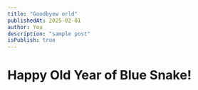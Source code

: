 ```yaml
---
title: "Goodbyew orld"
publishedAt: 2025-02-01
author: You
description: "sample post"
isPublish: true
---
```

# Happy Old Year of Blue Snake!

